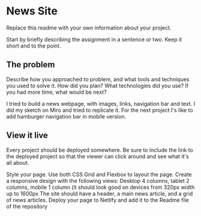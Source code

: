 # News Site

Replace this readme with your own information about your project. 

Start by briefly describing the assignment in a sentence or two. Keep it short and to the point.

## The problem

Describe how you approached to problem, and what tools and techniques you used to solve it. How did you plan? What technologies did you use? If you had more time, what would be next?

I tried to build a news webpage, with images, links, navigation bar and text. I did my sketch on Miro and tried to replicate it. For the next project I's like to add hamburger navigation bar in mobile version. 

## View it live
Every project should be deployed somewhere. Be sure to include the link to the deployed project so that the viewer can click around and see what it's all about.

Style your page.
Use both CSS Grid and Flexbox to layout the page.
Create a responsive design with the following views: Desktop 4 columns, tablet 2 columns, mobile 1 column (it should look good on devices from 320px width up to 1600px
The site should have a header, a main news article, and a grid of news articles.
Deploy your page to Netlify and add it to the Readme file of the repository
